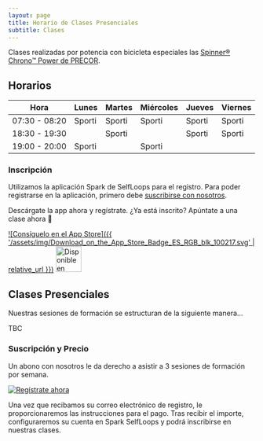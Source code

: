 ```yaml
---
layout: page
title: Horario de Clases Presenciales
subtitle: Clases
---
```


Clases realizadas por potencia con bicicleta especiales las  [Spinner® Chrono™ Power de PRECOR](https://spinning.com/content/pdfs/owners-manual/chrono-power.pdf).

## Horarios

| Hora | Lunes | Martes | Miércoles | Jueves | Viernes |
|------|-------|--------|-----------|--------|---------|
| 07:30 - 08:20 | Sporti | Sporti | Sporti | Sporti | Sporti |
| 18:30 - 19:30 |  | Sporti |  | Sporti | Sporti |
| 19:00 - 20:00 | Sporti |  | Sporti |  |  |

### Inscripción

Utilizamos la aplicación Spark de SelfLoops para el registro. Para poder registrarse en la aplicación, primero debe [suscribirse con nosotros](#Precio).

Descárgate la app ahora y regístrate. ¿Ya está inscrito? Apúntate a una clase ahora 💪

[![Consíguelo en el App Store]({{ '/assets/img/Download_on_the_App_Store_Badge_ES_RGB_blk_100217.svg' | relative_url }})](https://apps.apple.com/us/app/selfloops-spark/id1282997660?platform=iphone)
<a href='https://play.google.com/store/apps/details?id=selfloops.com.sloopsgroupfitness&pcampaignid=pcampaignidMKT-Other-global-all-co-prtnr-py-PartBadge-Mar2515-1'><img alt='Disponible en Google Play' src='https://play.google.com/intl/en_us/badges/static/images/badges/es_badge_web_generic.png' height="52"/></a>



## Clases Presenciales

Nuestras sesiones de formación se estructuran de la siguiente manera...

TBC

<a name=Precio></a>

### Suscripción y Precio

Un abono con nosotros le da derecho a asistir a 3 sesiones de formación por semana.

[![Regístrate ahora](https://dabuttonfactory.com/button.png?t=Reg%C3%ADstrate+ahora&f=Open+Sans-Bold&ts=26&tc=fff&hp=45&vp=20&c=11&bgt=unicolored&bgc=8694ff)](mailto:robbiebike@gmx.ch?subject=Suscripci%C3%B3n%20Clases%20Presencialses%20de%20Sporti&body=Me%20gustar%C3%ADa%20inscribirme%20en%20las%20clases%20presenciales.%0A%0APor%20favor%2C%20facil%C3%ADtenme%20m%C3%A1s%20instrucciones.%0A%0AUn%20cordial%20saludo)

Una vez que recibamos su correo electrónico de registro, le proporcionaremos las instrucciones para el pago. Tras recibir el importe, configuraremos su cuenta en Spark SelfLoops y podrá inscribirse en nuestras clases.